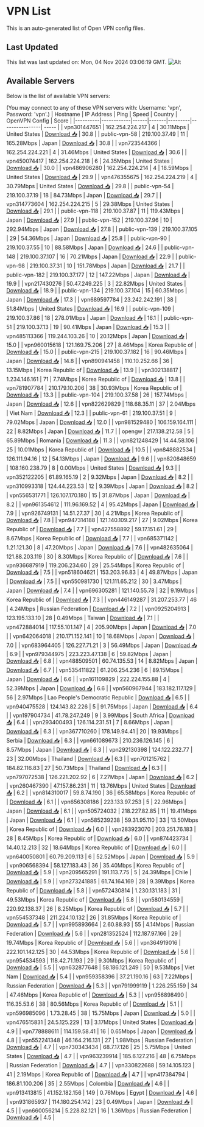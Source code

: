 # VPN List

This is an auto-generated list of Open VPN config files.

## Last Updated

This list was last updated on: Mon, 04 Nov 2024 03:06:19 GMT.
![Alt](https://repobeats.axiom.co/api/embed/186b98318ef1479477931607c1ad7d823f12451f.svg "Repobeats analytics image")

## Available Servers

Below is the list of available VPN servers:

(You may connect to any of these VPN servers with: Username: 'vpn', Password: 'vpn'.)
| Hostname | IP Address | Ping | Speed | Country | OpenVPN Config | Score |
|----------|------------|------|-------|---------|----------------| ----- |
| vpn301447651 | 162.254.224.217 | 4 | 30.11Mbps | United States | [Download 📥](./configs/server_0_US.ovpn) | 30.8 |
| public-vpn-58 | 219.100.37.49 | 11 | 165.28Mbps | Japan | [Download 📥](./configs/server_1_JP.ovpn) | 30.8 |
| vpn723544366 | 162.254.224.221 | 4 | 31.46Mbps | United States | [Download 📥](./configs/server_2_US.ovpn) | 30.6 |
| vpn450074417 | 162.254.224.218 | 6 | 24.35Mbps | United States | [Download 📥](./configs/server_3_US.ovpn) | 30.0 |
| vpn486906280 | 162.254.224.214 | 4 | 18.59Mbps | United States | [Download 📥](./configs/server_4_US.ovpn) | 29.9 |
| vpn476355675 | 162.254.224.219 | 4 | 30.79Mbps | United States | [Download 📥](./configs/server_5_US.ovpn) | 29.8 |
| public-vpn-54 | 219.100.37.19 | 18 | 84.73Mbps | Japan | [Download 📥](./configs/server_6_JP.ovpn) | 29.7 |
| vpn314773604 | 162.254.224.215 | 5 | 29.38Mbps | United States | [Download 📥](./configs/server_7_US.ovpn) | 29.1 |
| public-vpn-118 | 219.100.37.87 | 11 | 119.43Mbps | Japan | [Download 📥](./configs/server_8_JP.ovpn) | 27.9 |
| public-vpn-152 | 219.100.37.96 | 10 | 292.94Mbps | Japan | [Download 📥](./configs/server_9_JP.ovpn) | 27.8 |
| public-vpn-139 | 219.100.37.105 | 29 | 54.36Mbps | Japan | [Download 📥](./configs/server_10_JP.ovpn) | 25.8 |
| public-vpn-90 | 219.100.37.55 | 10 | 88.58Mbps | Japan | [Download 📥](./configs/server_11_JP.ovpn) | 24.6 |
| public-vpn-148 | 219.100.37.107 | 16 | 70.21Mbps | Japan | [Download 📥](./configs/server_12_JP.ovpn) | 22.9 |
| public-vpn-98 | 219.100.37.31 | 10 | 151.78Mbps | Japan | [Download 📥](./configs/server_13_JP.ovpn) | 21.7 |
| public-vpn-182 | 219.100.37.177 | 12 | 147.22Mbps | Japan | [Download 📥](./configs/server_14_JP.ovpn) | 19.9 |
| vpn217430276 | 50.47.249.225 | 3 | 22.82Mbps | United States | [Download 📥](./configs/server_15_US.ovpn) | 18.9 |
| public-vpn-134 | 219.100.37.104 | 15 | 60.35Mbps | Japan | [Download 📥](./configs/server_16_JP.ovpn) | 17.3 |
| vpn689597784 | 23.242.242.191 | 38 | 51.84Mbps | United States | [Download 📥](./configs/server_17_US.ovpn) | 16.9 |
| public-vpn-109 | 219.100.37.86 | 18 | 278.01Mbps | Japan | [Download 📥](./configs/server_18_JP.ovpn) | 16.1 |
| public-vpn-51 | 219.100.37.13 | 19 | 90.41Mbps | Japan | [Download 📥](./configs/server_19_JP.ovpn) | 15.3 |
| vpn485113366 | 119.244.103.26 | 10 | 20.12Mbps | Japan | [Download 📥](./configs/server_20_JP.ovpn) | 15.0 |
| vpn960015618 | 121.169.75.206 | 27 | 8.46Mbps | Korea Republic of | [Download 📥](./configs/server_21_KR.ovpn) | 15.0 |
| public-vpn-215 | 219.100.37.182 | 16 | 90.46Mbps | Japan | [Download 📥](./configs/server_22_JP.ovpn) | 14.8 |
| vpn890941458 | 110.10.252.66 | 36 | 13.15Mbps | Korea Republic of | [Download 📥](./configs/server_23_KR.ovpn) | 13.9 |
| vpn302138817 | 1.234.146.161 | 71 | 7.74Mbps | Korea Republic of | [Download 📥](./configs/server_24_KR.ovpn) | 13.8 |
| vpn781907784 | 210.179.10.206 | 38 | 30.93Mbps | Korea Republic of | [Download 📥](./configs/server_25_KR.ovpn) | 13.3 |
| public-vpn-104 | 219.100.37.58 | 26 | 157.74Mbps | Japan | [Download 📥](./configs/server_26_JP.ovpn) | 12.6 |
| vpn822629829 | 118.68.35.11 | 37 | 2.04Mbps | Viet Nam | [Download 📥](./configs/server_27_VN.ovpn) | 12.3 |
| public-vpn-61 | 219.100.37.51 | 9 | 79.02Mbps | Japan | [Download 📥](./configs/server_28_JP.ovpn) | 12.0 |
| vpn981529480 | 106.159.164.111 | 22 | 8.82Mbps | Japan | [Download 📥](./configs/server_29_JP.ovpn) | 11.7 |
| opengw | 217.138.212.58 | 5 | 65.89Mbps | Romania | [Download 📥](./configs/server_30_RO.ovpn) | 11.3 |
| vpn821248429 | 14.44.58.106 | 25 | 10.01Mbps | Korea Republic of | [Download 📥](./configs/server_31_KR.ovpn) | 10.5 |
| vpn848882534 | 126.111.94.16 | 12 | 54.13Mbps | Japan | [Download 📥](./configs/server_32_JP.ovpn) | 9.6 |
| vpn820848659 | 108.160.238.79 | 8 | 0.00Mbps | United States | [Download 📥](./configs/server_33_US.ovpn) | 9.3 |
| vpn352122205 | 61.89.165.19 | 2 | 9.32Mbps | Japan | [Download 📥](./configs/server_34_JP.ovpn) | 8.2 |
| vpn310993318 | 124.44.223.53 | 12 | 9.39Mbps | Japan | [Download 📥](./configs/server_35_JP.ovpn) | 8.2 |
| vpn556531771 | 126.107.170.180 | 15 | 31.87Mbps | Japan | [Download 📥](./configs/server_36_JP.ovpn) | 8.2 |
| vpn961354612 | 111.96.169.52 | 4 | 95.42Mbps | Japan | [Download 📥](./configs/server_37_JP.ovpn) | 7.9 |
| vpn926749131 | 14.51.27.37 | 30 | 4.21Mbps | Korea Republic of | [Download 📥](./configs/server_38_KR.ovpn) | 7.8 |
| vpn947314188 | 121.140.109.217 | 27 | 9.02Mbps | Korea Republic of | [Download 📥](./configs/server_39_KR.ovpn) | 7.7 |
| vpn427558892 | 59.17.151.61 | 29 | 8.67Mbps | Korea Republic of | [Download 📥](./configs/server_40_KR.ovpn) | 7.7 |
| vpn685371142 | 1.21.121.30 | 8 | 47.20Mbps | Japan | [Download 📥](./configs/server_41_JP.ovpn) | 7.6 |
| vpn482635064 | 121.88.203.119 | 30 | 8.30Mbps | Korea Republic of | [Download 📥](./configs/server_42_KR.ovpn) | 7.6 |
| vpn936687919 | 119.206.234.60 | 29 | 25.54Mbps | Korea Republic of | [Download 📥](./configs/server_43_KR.ovpn) | 7.5 |
| vpn518604621 | 153.203.96.83 | 4 | 49.87Mbps | Japan | [Download 📥](./configs/server_44_JP.ovpn) | 7.5 |
| vpn550981730 | 121.111.65.212 | 30 | 3.47Mbps | Japan | [Download 📥](./configs/server_45_JP.ovpn) | 7.4 |
| vpn696305281 | 121.140.55.78 | 32 | 9.19Mbps | Korea Republic of | [Download 📥](./configs/server_46_KR.ovpn) | 7.3 |
| vpn446149287 | 31.207.253.77 | 46 | 4.24Mbps | Russian Federation | [Download 📥](./configs/server_47_RU.ovpn) | 7.2 |
| vpn0925204913 | 123.195.133.10 | 28 | 0.49Mbps | Taiwan | [Download 📥](./configs/server_48_TW.ovpn) | 7.1 |
| vpn472884014 | 117.55.101.147 | 4 | 205.90Mbps | Japan | [Download 📥](./configs/server_49_JP.ovpn) | 7.0 |
| vpn642064018 | 210.171.152.141 | 10 | 18.68Mbps | Japan | [Download 📥](./configs/server_50_JP.ovpn) | 7.0 |
| vpn683964405 | 126.227.71.21 | 3 | 56.49Mbps | Japan | [Download 📥](./configs/server_51_JP.ovpn) | 6.9 |
| vpn979344975 | 223.223.47.138 | 6 | 59.82Mbps | Japan | [Download 📥](./configs/server_52_JP.ovpn) | 6.8 |
| vpn488509501 | 60.74.135.53 | 14 | 8.82Mbps | Japan | [Download 📥](./configs/server_53_JP.ovpn) | 6.7 |
| vpn535411822 | 61.206.254.236 | 6 | 89.15Mbps | Japan | [Download 📥](./configs/server_54_JP.ovpn) | 6.6 |
| vpn161109829 | 222.224.155.88 | 4 | 52.39Mbps | Japan | [Download 📥](./configs/server_55_JP.ovpn) | 6.6 |
| vpn560967944 | 183.182.117.129 | 56 | 2.97Mbps | Lao People's Democratic Republic | [Download 📥](./configs/server_56_LA.ovpn) | 6.5 |
| vpn940475528 | 124.143.82.226 | 5 | 91.75Mbps | Japan | [Download 📥](./configs/server_57_JP.ovpn) | 6.4 |
| vpn197904734 | 41.78.247.249 | 9 | 3.99Mbps | South Africa | [Download 📥](./configs/server_58_ZA.ovpn) | 6.4 |
| vpn293400493 | 126.114.231.51 | 7 | 8.66Mbps | Japan | [Download 📥](./configs/server_59_JP.ovpn) | 6.3 |
| vpn367710260 | 178.149.94.41 | 20 | 19.93Mbps | Serbia | [Download 📥](./configs/server_60_RS.ovpn) | 6.3 |
| vpn661089673 | 210.236.126.145 | 6 | 8.57Mbps | Japan | [Download 📥](./configs/server_61_JP.ovpn) | 6.3 |
| vpn292130398 | 124.122.232.77 | 23 | 32.00Mbps | Thailand | [Download 📥](./configs/server_62_TH.ovpn) | 6.3 |
| vpn701215762 | 184.82.116.83 | 27 | 50.73Mbps | Thailand | [Download 📥](./configs/server_63_TH.ovpn) | 6.3 |
| vpn797072538 | 126.221.202.92 | 6 | 7.27Mbps | Japan | [Download 📥](./configs/server_64_JP.ovpn) | 6.2 |
| vpn260467390 | 47.157.86.231 | 11 | 13.76Mbps | United States | [Download 📥](./configs/server_65_US.ovpn) | 6.2 |
| vpn814310017 | 59.8.74.190 | 36 | 65.58Mbps | Korea Republic of | [Download 📥](./configs/server_66_KR.ovpn) | 6.1 |
| vpn656308186 | 223.133.97.253 | 5 | 22.96Mbps | Japan | [Download 📥](./configs/server_67_JP.ovpn) | 6.1 |
| vpn505724032 | 218.227.82.85 | 11 | 19.41Mbps | Japan | [Download 📥](./configs/server_68_JP.ovpn) | 6.1 |
| vpn585239238 | 59.31.95.110 | 33 | 13.50Mbps | Korea Republic of | [Download 📥](./configs/server_69_KR.ovpn) | 6.0 |
| vpn283923070 | 203.251.76.183 | 28 | 8.45Mbps | Korea Republic of | [Download 📥](./configs/server_70_KR.ovpn) | 6.0 |
| vpn874423734 | 14.40.12.213 | 32 | 18.64Mbps | Korea Republic of | [Download 📥](./configs/server_71_KR.ovpn) | 6.0 |
| vpn640050801 | 60.79.209.113 | 6 | 52.52Mbps | Japan | [Download 📥](./configs/server_72_JP.ovpn) | 5.9 |
| vpn906568394 | 58.127.183.43 | 36 | 35.40Mbps | Korea Republic of | [Download 📥](./configs/server_73_KR.ovpn) | 5.9 |
| vpn209565291 | 191.113.7.75 | 5 | 24.39Mbps | Chile | [Download 📥](./configs/server_74_CL.ovpn) | 5.9 |
| vpn273241885 | 61.74.164.169 | 28 | 9.39Mbps | Korea Republic of | [Download 📥](./configs/server_75_KR.ovpn) | 5.8 |
| vpn572430814 | 1.230.131.183 | 31 | 49.53Mbps | Korea Republic of | [Download 📥](./configs/server_76_KR.ovpn) | 5.8 |
| vpn580134559 | 220.92.138.37 | 26 | 8.25Mbps | Korea Republic of | [Download 📥](./configs/server_77_KR.ovpn) | 5.7 |
| vpn554537348 | 211.224.10.132 | 26 | 31.85Mbps | Korea Republic of | [Download 📥](./configs/server_78_KR.ovpn) | 5.7 |
| vpn995893664 | 2.60.88.93 | 55 | 4.14Mbps | Russian Federation | [Download 📥](./configs/server_79_RU.ovpn) | 5.6 |
| vpn281352524 | 112.187.97.166 | 29 | 19.74Mbps | Korea Republic of | [Download 📥](./configs/server_80_KR.ovpn) | 5.6 |
| vpn364919016 | 222.101.142.125 | 30 | 44.53Mbps | Korea Republic of | [Download 📥](./configs/server_81_KR.ovpn) | 5.6 |
| vpn954534593 | 118.42.71.193 | 29 | 9.30Mbps | Korea Republic of | [Download 📥](./configs/server_82_KR.ovpn) | 5.5 |
| vpn632877648 | 58.186.121.249 | 50 | 9.53Mbps | Viet Nam | [Download 📥](./configs/server_83_VN.ovpn) | 5.4 |
| vpn959358396 | 37.21.190.16 | 63 | 7.22Mbps | Russian Federation | [Download 📥](./configs/server_84_RU.ovpn) | 5.3 |
| vpn791999119 | 1.226.255.159 | 34 | 47.46Mbps | Korea Republic of | [Download 📥](./configs/server_85_KR.ovpn) | 5.3 |
| vpn956898490 | 116.35.53.6 | 38 | 80.56Mbps | Korea Republic of | [Download 📥](./configs/server_86_KR.ovpn) | 5.1 |
| vpn596985096 | 1.73.28.45 | 38 | 15.75Mbps | Japan | [Download 📥](./configs/server_87_JP.ovpn) | 5.0 |
| vpn476515831 | 24.5.125.229 | 13 | 3.17Mbps | United States | [Download 📥](./configs/server_88_US.ovpn) | 4.9 |
| vpn778888611 | 114.159.58.41 | 16 | 0.65Mbps | Japan | [Download 📥](./configs/server_89_JP.ovpn) | 4.8 |
| vpn552241348 | 46.164.216.131 | 27 | 1.98Mbps | Russian Federation | [Download 📥](./configs/server_90_RU.ovpn) | 4.7 |
| vpn730343434 | 68.7.17.126 | 25 | 5.75Mbps | United States | [Download 📥](./configs/server_91_US.ovpn) | 4.7 |
| vpn963239914 | 185.6.127.216 | 48 | 6.75Mbps | Russian Federation | [Download 📥](./configs/server_92_RU.ovpn) | 4.7 |
| vpn330822688 | 59.14.105.123 | 41 | 2.19Mbps | Korea Republic of | [Download 📥](./configs/server_93_KR.ovpn) | 4.7 |
| vpn417384794 | 186.81.100.206 | 35 | 2.55Mbps | Colombia | [Download 📥](./configs/server_94_CO.ovpn) | 4.6 |
| vpn913413815 | 41.152.182.156 | 149 | 0.76Mbps | Egypt | [Download 📥](./configs/server_95_EG.ovpn) | 4.6 |
| vpn931865937 | 114.180.254.142 | 23 | 0.49Mbps | Japan | [Download 📥](./configs/server_96_JP.ovpn) | 4.5 |
| vpn660056214 | 5.228.82.121 | 16 | 1.36Mbps | Russian Federation | [Download 📥](./configs/server_97_RU.ovpn) | 4.5 |
